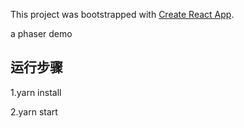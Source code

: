 This project was bootstrapped with [Create React App](https://github.com/facebookincubator/create-react-app).

a phaser demo

## 运行步骤
   1.yarn install

   2.yarn start
